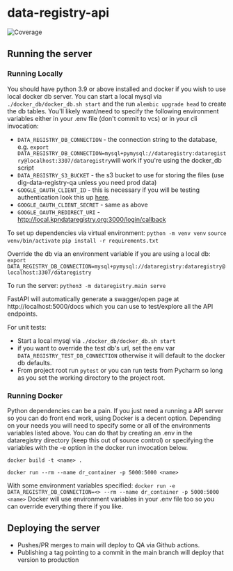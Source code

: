 # data-registry-api
![Coverage](https://img.shields.io/badge/coverage-59%25-brightgreen)

## Running the server
### Running Locally
You should have python 3.9 or above installed and docker if you wish to use local docker db server.
You can start a local mysql via `./docker_db/docker_db.sh start` and the run `alembic upgrade head` to create the db tables.
You'll likely want/need to specify the following environment variables either in your .env file (don't commit to vcs) or in your cli invocation:
- `DATA_REGISTRY_DB_CONNECTION` - the connection string to the database, e.g. `export DATA_REGISTRY_DB_CONNECTION=mysql+pymysql://dataregistry:dataregistry@localhost:3307/dataregistry`will work if you're using the docker_db script
- `DATA_REGISTRY_S3_BUCKET` - the s3 bucket to use for storing the files (use dig-data-registry-qa unless you need prod data)
- `GOOGLE_OAUTH_CLIENT_ID` - this is necessary if you will be testing authentication look this up [here](https://console.cloud.google.com/apis/credentials?project=kpn-data-registry).
- `GOOGLE_OAUTH_CLIENT_SECRET` - same as above
- `GOOGLE_OAUTH_REDIRECT_URI` - http://local.kpndataregistry.org:3000/login/callback

To set up dependencies via virtual environment:
`python -m venv venv`
`source venv/bin/activate`
`pip install -r requirements.txt`

Override the db via an environment variable if you are using a local db:
`export DATA_REGISTRY_DB_CONNECTION=mysql+pymysql://dataregistry:dataregistry@localhost:3307/dataregistry`

To run the server:
`python3 -m dataregistry.main serve`

FastAPI will automatically generate a swagger/open page at http://localhost:5000/docs which you can use to test/explore all the API endpoints.

For unit tests:
- Start a local mysql via `./docker_db/docker_db.sh start`
- if you want to override the test db's url, set the env var `DATA_REGISTRY_TEST_DB_CONNECTION` otherwise it will default to the docker db defaults.
- From project root run `pytest` or you can run tests from Pycharm so long as you set the working directory to the project root.

### Running Docker
Python dependencies can be a pain.  If you just need a running a API server so you can do front end work, using Docker
is a decent option.  Depending on your needs you will need to specify some or all of the environments variables listed above.
You can do that by creating an .env in the dataregistry directory (keep this out of source control) or specifying the 
variables with the -e option in the docker run invocation below.

`docker build -t <name> .`

`docker run --rm --name dr_container -p 5000:5000 <name>`

With some environment variables specified: `docker run -e DATA_REGISTRY_DB_CONNECTION=<> --rm --name dr_container -p 5000:5000 <name>`
Docker will use environment variables in your .env file too so you can override everything there if you like. 

## Deploying the server
- Pushes/PR merges to main will deploy to QA via Github actions.
- Publishing a tag pointing to a commit in the main branch will deploy that version to production

